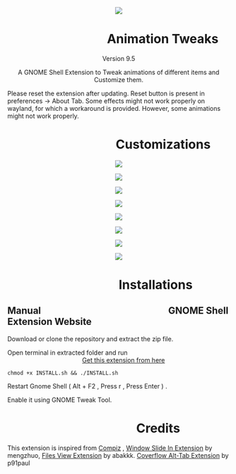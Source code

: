 <p align="center">
<img src = /animation-tweaks@Selenium-H/eicon.png >
</p>

# &nbsp;&nbsp;&nbsp;&nbsp;&nbsp;&nbsp;&nbsp;&nbsp;&nbsp;&nbsp;&nbsp;&nbsp;&nbsp;&nbsp;&nbsp;&nbsp;&nbsp;&nbsp;&nbsp;&nbsp;&nbsp;&nbsp;&nbsp;&nbsp;&nbsp;&nbsp;&nbsp;&nbsp;&nbsp;&nbsp;&nbsp;&nbsp;&nbsp;&nbsp;Animation Tweaks
<p align="center">
Version 9.5
</p>

<p align="center">
A GNOME Shell Extension to Tweak animations of different items and Customize them.
</p>
<p align="left">
Please reset the extension after updating. Reset button is present in preferences -> About Tab.
Some effects might not work properly on wayland, for which a workaround is provided. However, some animations might not work properly.
</p>

# &nbsp;&nbsp;&nbsp;&nbsp;&nbsp;&nbsp;&nbsp;&nbsp;&nbsp;&nbsp;&nbsp;&nbsp;&nbsp;&nbsp;&nbsp;&nbsp;&nbsp;&nbsp;&nbsp;&nbsp;&nbsp;&nbsp;&nbsp;&nbsp;&nbsp;&nbsp;&nbsp;&nbsp;&nbsp;&nbsp;&nbsp;&nbsp;&nbsp;&nbsp;&nbsp;&nbsp;&nbsp;Customizations

<p align="center">
<img src = /Screenshots/Image_01.png >
</p>

<p align="center">
<img src = /Screenshots/Image_02.png >
</p>

<p align="center">
<img src = /Screenshots/Image_03.png >
</p>

<p align="center">
<img src = /Screenshots/Image_04.png >
</p>

<p align="center">
<img src = /Screenshots/Image_05.png >
</p>

<p align="center">
<img src = /Screenshots/Image_06.png >
</p>

<p align="center">
<img src = /Screenshots/Image_07.png >
</p>

<p align="center">
<img src = /Screenshots/Image_08.png >
</p>

# &nbsp;&nbsp;&nbsp;&nbsp;&nbsp;&nbsp;&nbsp;&nbsp;&nbsp;&nbsp;&nbsp;&nbsp;&nbsp;&nbsp;&nbsp;&nbsp;&nbsp;&nbsp;&nbsp;&nbsp;&nbsp;&nbsp;&nbsp;&nbsp;&nbsp;&nbsp;&nbsp;&nbsp;&nbsp;&nbsp;&nbsp;&nbsp;&nbsp;&nbsp;&nbsp;&nbsp;&nbsp;&nbsp;Installations

## Manual&nbsp;&nbsp;&nbsp;&nbsp;&nbsp;&nbsp;&nbsp;&nbsp;&nbsp;&nbsp;&nbsp;&nbsp;&nbsp;&nbsp;&nbsp;&nbsp;&nbsp;&nbsp;&nbsp;&nbsp;&nbsp;&nbsp;&nbsp;&nbsp;&nbsp;&nbsp;&nbsp;&nbsp;&nbsp;&nbsp;&nbsp;&nbsp;&nbsp;&nbsp;&nbsp;&nbsp;&nbsp;&nbsp;&nbsp;&nbsp;&nbsp;&nbsp;&nbsp;&nbsp;&nbsp;&nbsp;&nbsp;&nbsp;&nbsp;&nbsp;&nbsp;&nbsp;&nbsp;&nbsp;&nbsp;&nbsp;&nbsp;&nbsp;GNOME Shell Extension Website
Download or clone the repository and extract the zip file.

Open terminal in extracted folder and run&nbsp;&nbsp;&nbsp;&nbsp;&nbsp;&nbsp;&nbsp;&nbsp;&nbsp;&nbsp;&nbsp; &nbsp;&nbsp;&nbsp;&nbsp;&nbsp;&nbsp;&nbsp;&nbsp;&nbsp;&nbsp;&nbsp;&nbsp;&nbsp;&nbsp;&nbsp;&nbsp;&nbsp;&nbsp;&nbsp;&nbsp;&nbsp;&nbsp;&nbsp;&nbsp;&nbsp;&nbsp;&nbsp;&nbsp;&nbsp;&nbsp;&nbsp;&nbsp;&nbsp;&nbsp;&nbsp;&nbsp;&nbsp;&nbsp;&nbsp;&nbsp;&nbsp;&nbsp;&nbsp;[Get this extension from here](https://extensions.gnome.org/extension/1680/animation-tweaks/)

`chmod +x INSTALL.sh && ./INSTALL.sh` 

Restart Gnome Shell ( Alt + F2 , Press r , Press Enter ) .

Enable it using GNOME Tweak Tool.

# &nbsp;&nbsp;&nbsp;&nbsp;&nbsp;&nbsp;&nbsp;&nbsp;&nbsp;&nbsp;&nbsp;&nbsp;&nbsp;&nbsp;&nbsp;&nbsp;&nbsp;&nbsp;&nbsp;&nbsp;&nbsp;&nbsp;&nbsp;&nbsp;&nbsp;&nbsp;&nbsp;&nbsp;&nbsp;&nbsp;&nbsp;&nbsp;&nbsp;&nbsp;&nbsp;&nbsp;&nbsp;&nbsp;&nbsp;&nbsp;&nbsp;&nbsp;&nbsp;&nbsp;Credits
This extension is inspired from 
[Compiz](http://www.compiz.org/) ,
[Window Slide In Extension](https://extensions.gnome.org/extension/367/window-slide-in/) by mengzhuo, 
[Files View Extension](https://extensions.gnome.org/extension/1395/files-view/) by abakkk.
[Coverflow Alt-Tab Extension](https://extensions.gnome.org/extension/97/coverflow-alt-tab/) by p91paul

